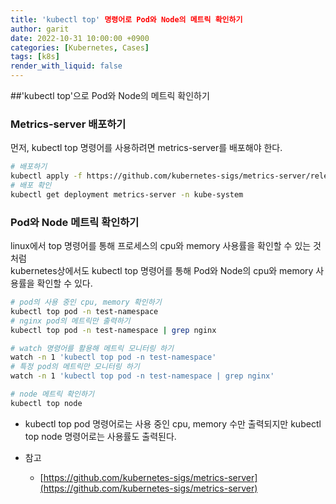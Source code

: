 ```yaml
---
title: 'kubectl top' 명령어로 Pod와 Node의 메트릭 확인하기
author: garit
date: 2022-10-31 10:00:00 +0900
categories: [Kubernetes, Cases]
tags: [k8s]
render_with_liquid: false
---
```


##'kubectl top'으로 Pod와 Node의 메트릭 확인하기

### Metrics-server 배포하기

먼저, kubectl top 명령어를 사용하려면 metrics-server를 배포해야 한다.

```bash
# 배포하기
kubectl apply -f https://github.com/kubernetes-sigs/metrics-server/releases/latest/download/components.yaml
# 배포 확인
kubectl get deployment metrics-server -n kube-system
```

### Pod와 Node 메트릭 확인하기

linux에서 top 명령어를 통해 프로세스의 cpu와 memory 사용률을 확인할 수 있는 것처럼   
kubernetes상에서도 kubectl top 명령어를 통해 Pod와 Node의 cpu와 memory 사용률을 확인할 수 있다.  

```bash
# pod의 사용 중인 cpu, memory 확인하기
kubectl top pod -n test-namespace
# nginx pod의 메트릭만 출력하기
kubectl top pod -n test-namespace | grep nginx  

# watch 명령어를 활용해 메트릭 모니터링 하기
watch -n 1 'kubectl top pod -n test-namespace'
# 특정 pod의 메트릭만 모니터링 하기
watch -n 1 'kubectl top pod -n test-namespace | grep nginx'  

# node 메트릭 확인하기
kubectl top node
```
  
- kubectl top pod 명령어로는 사용 중인 cpu, memory 수만 출력되지만 kubectl top node 명령어로는 사용률도 출력된다.  


- 참고
    - [https://github.com/kubernetes-sigs/metrics-server](https://github.com/kubernetes-sigs/metrics-server)
    
